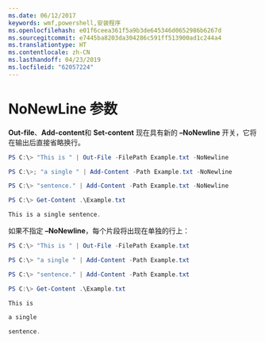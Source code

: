 ```yaml
---
ms.date: 06/12/2017
keywords: wmf,powershell,安装程序
ms.openlocfilehash: e01f6ceea361f5a9b3de645346d0652986b6267d
ms.sourcegitcommit: e7445ba8203da304286c591ff513900ad1c244a4
ms.translationtype: HT
ms.contentlocale: zh-CN
ms.lasthandoff: 04/23/2019
ms.locfileid: "62057224"
---
```

# <a name="nonewline-parameter"></a>NoNewLine 参数
**Out-file**、**Add-content**和 **Set-content** 现在具有新的 **–NoNewline** 开关，它将在输出后直接省略换行。
```powershell
PS C:\> "This is " | Out-File -FilePath Example.txt -NoNewline

PS C:\>; "a single " | Add-Content -Path Example.txt -NoNewline

PS C:\> "sentence." | Add-Content -Path Example.txt -NoNewline

PS C:\> Get-Content .\Example.txt

This is a single sentence.
```
如果不指定 **–NoNewline**，每个片段将出现在单独的行上：
```powershell
PS C:\> "This is " | Out-File -FilePath Example.txt

PS C:\> "a single " | Add-Content -Path Example.txt

PS C:\> "sentence." | Add-Content -Path Example.txt

PS C:\> Get-Content .\Example.txt

This is

a single

sentence.
```
